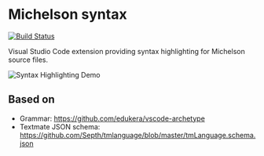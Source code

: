 # Michelson syntax
[![Build Status](https://travis-ci.org/baking-bad/vscode-michelson-syntax.svg?branch=master)](https://travis-ci.org/baking-bad/vscode-michelson-syntax)

Visual Studio Code extension providing syntax highlighting for Michelson source
files.

![Syntax Highlighting Demo](https://i.imgur.com/kkh68Hl.png)

## Based on

- Grammar: https://github.com/edukera/vscode-archetype
- Textmate JSON schema: https://github.com/Septh/tmlanguage/blob/master/tmLanguage.schema.json
